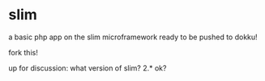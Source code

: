 slim
====

a basic php app on the slim microframework ready to be pushed to dokku!

fork this!

up for discussion: what version of slim? 2.* ok?
